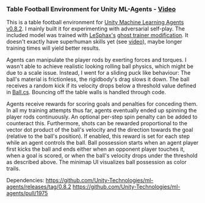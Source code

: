 ### Table Football Environment for Unity ML-Agents - [Video](https://www.youtube.com/watch?v=_H11-7eXIko)

This is a table football environment for [Unity Machine Learning Agents](https://github.com/Unity-Technologies/ml-agents) [v0.8.2](https://github.com/Unity-Technologies/ml-agents/releases/tag/0.8.2). I mainly built it for experimenting with adversarial self-play. The included model was trained with [LeSphax's](https://github.com/LeSphax) [ghost trainer modification](https://github.com/Unity-Technologies/ml-agents/pull/1975). It doesn't exactly have superhuman skills yet (see [video](https://www.youtube.com/watch?v=_H11-7eXIko)), maybe longer training times will yield better results.

Agents can manipulate the player rods by exerting forces and torques. I wasn't able to achieve realistic looking rolling ball physics, which might be due to a scale issue. Instead, I went for a sliding puck like behaviour: The ball's material is frictionless, the rigidbody's drag slows it down. The ball receives a random kick if its velocity drops below a threshold value defined in [Ball.cs](https://github.com/mbaske/ml-table-football/blob/master/Assets/Football/Scripts/Ball.cs). Bouncing off the table walls is handled through code.

Agents receive rewards for scoring goals and penalties for conceding them. In all my training attempts thus far, agents eventually ended up spinning the player rods continuously. An optional per-step spin penalty can be added to counteract this. Furthermore, shots can be rewarded proportional to the vector dot product of the ball's velocity and the direction towards the goal (relative to the ball's position). If enabled, this reward is set for each step while an agent controls the ball. Ball possession starts when an agent player first kicks the ball and ends either when an opponent player touches it, when a goal is scored, or when the ball's velocity drops under the threshold as described above. The minimap UI visualizes ball possession as color trails.

Dependencies:
https://github.com/Unity-Technologies/ml-agents/releases/tag/0.8.2
https://github.com/Unity-Technologies/ml-agents/pull/1975
